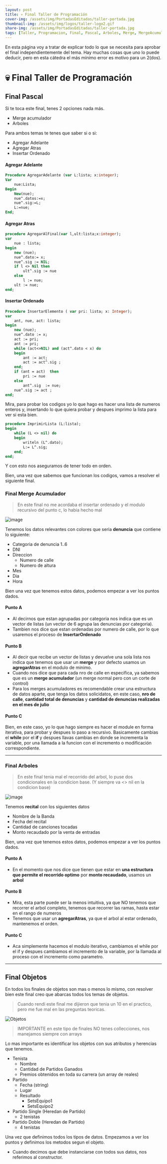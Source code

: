 ```yaml
---
layout: post
title: 💀 Final Taller de Programación 
cover-img: /assets/img/PortadasEditadas/taller-portada.jpg
thumbnail-img: /assets/img/logos/taller-logo2.gif
share-img: /assets/img/PortadasEditadas/taller-portada.jpg
tags: [Taller, Programacion, Final, Pascal, Arboles, Merge, MergeAcumulador]
---
```


En esta página voy a tratar de explicar todo lo que se necesita para aprobar el final independientemente del tema. Hay muchas cosas que uno lo puede deducir, pero en esta cátedra el más mínimo error es motivo para un 2(dos).

# 💀 Final Taller de Programación


## Final Pascal

Si te toca este final, tenes 2 opciones nada más. 
- Merge acumulador
- Arboles

Para ambos temas te tenes que saber si o si:
- Agregar Adelante
- Agregar Atras
- Insertar Ordenado

#### Agregar Adelante

```pascal
Procedure AgregarAdelante (var L:lista; x:integer);
Var 
    nue:Lista;
Begin  
    New(nue);  
    nue^.datos:=x;  
    nue^.sig:=L;  
    L:=nue;
End;    
```

#### Agregar Atras

```pascal
procedure AgregarAlFinal(var l,ult:lista;x:integer); 
var  
    nue : lista;
begin 
    new (nue);
    nue^.dato:= x;
    nue^.sig := NIL;
    if l <> Nil then 
        ult^.sig := nue
    else 
        l := nue;
    ult := nue;
end;
```

#### Insertar Ordenado

```pascal
Procedure InsertarElemento ( var pri: lista; x: Integer);
var 
    ant, nue, act: lista;
begin
    new (nue);
    nue^.dato := x;
    act := pri;
    ant := pri;
    while (act<>NIL) and (act^.dato < x) do 
    begin
        ant := act;
        act := act^.sig ;
    end;
    if (ant = act)  then 
        pri := nue   
    else  
        ant^.sig  := nue; 
    nue^.sig := act ;
end;
```

Mira, para probar los codigos yo lo que hago es hacer una lista de numeros enteros y, insertando lo que quiera probar y despues imprimo la lista para ver si esta bien. 

```pascal
procedure ImprimirLista (L:lista);
begin
    while (L <> nil) do 
    begin
        writeln (L^.dato);
        L:= L^.sig;
    end;
end;
```

Y con esto nos aseguramos de tener todo en orden.


Bien, una vez que sabemos que funcionan los codigos, vamos a resolver el siguiente final.

### Final Merge Acumulador

> En este final no me acordaba el insertar ordenado y el modulo recursivo del punto c, lo habia hecho mal

![image](https://github.com/Fabian-Martinez-Rincon/Fabian-Martinez-Rincon/assets/55964635/fa8d3aea-b55f-4814-b3bc-3afb4082798e)

Tenemos los datos relevantes con colores que seria **denuncia** que contiene lo siguiente:

- Categoria de denuncia 1..6
- DNI
- Direccion
    - Numero de calle
    - Numero de altura
- Mes
- Dia
- Hora

Bien una vez que tenemos estos datos, podemos empezar a ver los puntos dados.

#### Punto A
- Al decirnos que estan agrupadas por categoria nos indica que es un vector de listas (un vector de 6 agrupa las denuncias por categoria).
- Tambien nos dice que estan ordenadas por numero de calle, por lo que usaremos el proceso de **InsertarOrdenado**

#### Punto B

- Al decir que recibe un vector de listas y devuelve una sola lista nos indica que tenemos que usar un **merge** y por defecto usamos un **agregarAtras** en el modulo de minimo.
- Cuando nos dice que para cada nro de calle en especifica, ya sabemos que es un **merge acumulador** (un merge normal pero con un corte de control)
- Para los merges acumuladores es recomendable crear una estructura de datos aparte, que tenga los datos solicidatos, en este caso, **nro de calle**, **cantidad total de denuncias** y **cantidad de denuncias realizadas en el mes de julio**

#### Punto C
Bien, en este caso, yo lo que hago siempre es hacer el module en forma iterativa, para probar y despues lo paso a recursivo. Basicamente cambias el **while** por el **if** y despues llavas cambias en donde se incrementa la variable, por una llamada a la funcion con el incremento o modificación correspondiente.

---

### Final Arboles

> En este final tenia mal el recorrido del arbol, lo puse dos condicionales en la condicion base. (Y siempre va <> nil en la condicion base)

![image](https://github.com/Fabian-Martinez-Rincon/Fabian-Martinez-Rincon/assets/55964635/749e071a-179f-4db5-97f3-1c2ede2e5fb8)

Tenemos **recital** con los siguientes datos

- Nombre de la Banda
- Fecha del recital
- Cantidad de canciones tocadas
- Monto recaudado por la venta de entradas

Bien, una vez que tenemos estos datos, podemos empezar a ver los puntos dados.

#### Punto A
- En el momento que nos dice que tienen que estar en **una estructura que permite el recorrido optimo** por **monto recaudado**, usamos un **arbol**

#### Punto B

- Mira, esta parte puede ser la menos intuitiva, ya que NO tenemos que recorrer el arbol completo, tenemos que recorrer las ramas, hasta estar en el rango de numeros
- Tenemos que usar un **agregarAtras**, ya que el arbol al estar ordenado, mantenemos el orden.

#### Punto C

- Aca simplemente hacemos el modulo iterativo, cambiamos el while por el if y despues cambiamos el incremento de la variable, por la llamada al proceso con el incremento como parametro.

---

## Final Objetos

En todos los finales de objetos son mas o menos lo mismo, con resolver bien este final creo que abarcas todos los temas de objetos.

> Cuando rendi este final me dijieron que tenia un 10 en el practico, pero me fue mal en las preguntas teoricas.

![Objetos](https://github.com/Fabian-Martinez-Rincon/Fabian-Martinez-Rincon/assets/55964635/45f4d6a1-edba-4c42-9dfa-eb40fa405f33)

> IMPORTANTE en este tipo de finales NO tenes collecciones, nos manejamos siempre con arrays

Lo mas importante es identificar los objetos con sus atributos y herencias que tenemos.

- Tenista
    - Nombre
    - Cantidad de Partidos Ganados
    - Premios obtenidos en toda su carrera (un array de reales)
- Partido
    - Fecha (string)
    - Lugar
    - Resultado
        - SetsEquipo1
        - SetsEquipo2
- Partido Single (Heredan de Partido) 
    - 2 tenistas
- Partido Doble (Heredan de Partido)
    - 4 tenistas

Una vez que definimos todos los tipos de datos. Empezamos a ver los puntos y definimos los metodos segun el objeto.
- Cuando decimos que debe instanciarse con todos sus datos, nos referimos al constructor.

